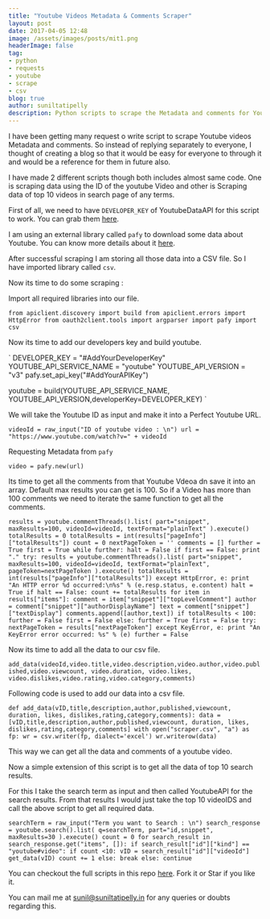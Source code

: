 ```yaml
---
title: "Youtube Videos Metadata & Comments Scraper"
layout: post
date: 2017-04-05 12:48
image: /assets/images/posts/mit1.png
headerImage: false
tag:
- python
- requests
- youtube
- scrape
- csv
blog: true
author: suniltatipelly
description: Python scripts to scrape the Metadata and comments for Youtube Videos.
---
```


I have been getting many request o write script to scrape Youtube videos Metadata and comments. So instead of replying separately to everyone, I thought of creating a blog so that it would be easy for everyone to through it and would be a reference for them in future also.

I have made 2 different scripts though both includes almost same code. One is scraping data using the ID of the youtube Video and other is Scraping data of top 10 videos in search page of any terms.

First of all, we need to have `DEVELOPER_KEY` of YoutubeDataAPI for this script to work. You can grab them <a href="https://console.developers.google.com" target="_blank">here</a>.

I am using an external library called `pafy` to download some data about Youtube. You can know more details about it <a href="https://pythonhosted.org/Pafy/" target="_blank">here</a>.

After successful scraping I am storing all those data into a CSV file. So I have imported  library called `csv`.

Now its time to do some scraping :

Import all required libraries into our file.

`
from apiclient.discovery import build
from apiclient.errors import HttpError
from oauth2client.tools import argparser
import pafy
import csv
`

Now its time to add our developers key and build youtube.

`
DEVELOPER_KEY = "#AddYourDeveloperKey"
YOUTUBE_API_SERVICE_NAME = "youtube"
YOUTUBE_API_VERSION = "v3"
pafy.set_api_key("#AddYourAPIKey")

youtube = build(YOUTUBE_API_SERVICE_NAME, YOUTUBE_API_VERSION,developerKey=DEVELOPER_KEY)
`

We will take the Youtube ID as input and make it into a Perfect Youtube URL.

`
videoId = raw_input("ID of youtube video : \n")
url = "https://www.youtube.com/watch?v=" + videoId
`

Requesting Metadata from `pafy`

`
video = pafy.new(url)
`

Its time to get all the comments from that Youtube Vdeoa dn save it into an array. Default max results you can get is 100. So if a Video has more than 100 comments we need to iterate the same function to get all the comments.

`
results = youtube.commentThreads().list(
		    part="snippet",
		    maxResults=100,
		    videoId=videoId,
		    textFormat="plainText"
		  ).execute()
totalResults = 0
totalResults = int(results["pageInfo"]["totalResults"])
count = 0
nextPageToken = ''
comments = []
further = True
first = True
while further:
	halt = False
	if first == False:
		print "."
		try:
	  		results = youtube.commentThreads().list(
	  		  part="snippet",
	  		  maxResults=100,
	  		  videoId=videoId,
	  		  textFormat="plainText",
	  		  pageToken=nextPageToken
	  		).execute()
	  		totalResults = int(results["pageInfo"]["totalResults"])
	  	except HttpError, e:
			print "An HTTP error %d occurred:\n%s" % (e.resp.status, e.content)
			halt = True
	if halt == False:
	  	count += totalResults
	  	for item in results["items"]:
		  	comment = item["snippet"]["topLevelComment"]
		  	author = comment["snippet"]["authorDisplayName"]
		  	text = comment["snippet"]["textDisplay"]
		  	comments.append([author,text])
		if totalResults < 100:
			further = False
			first = False
		else:
			further = True
			first = False
			try:
				nextPageToken = results["nextPageToken"]
			except KeyError, e:
				print "An KeyError error occurred: %s" % (e)
				further = False
`

Now its time to add all the data  to our csv file.

`
add_data(videoId,video.title,video.description,video.author,video.published,video.viewcount, video.duration, video.likes, video.dislikes,video.rating,video.category,comments)
`

Following code is used to add our data into a csv file.

`
def add_data(vID,title,description,author,published,viewcount, duration, likes, dislikes,rating,category,comments):
	data = [vID,title,description,author,published,viewcount, duration, likes, dislikes,rating,category,comments]
	with open("scraper.csv", "a") as fp:
	    wr = csv.writer(fp, dialect='excel')
	    wr.writerow(data)
`

This way we can get all the data and comments of a youtube video.

Now a simple extension of this script is to get all the data of top 10 search results.

For this I take the search term as input and then called YoutubeAPI for the search results. From that results I would just take the top 10 videoIDS and call the above script to get all required data.

`
searchTerm = raw_input("Term you want to Search : \n")
search_response = youtube.search().list(
      q=searchTerm,
      part="id,snippet",
      maxResults=30
    ).execute()
count = 0
for search_result in search_response.get("items", []):
    if search_result["id"]["kind"] == "youtube#video":
      	if count <10:
	        vID = search_result["id"]["videoId"]
	        get_data(vID)
	        count += 1
	    else:
	    	break
    else:
    	continue
`


You can checkout the full scripts in this repo [here](https://github.com/Sunil02324/Youtube-Meta-Data-Comments-Scraper). Fork it or Star if you like it. 

You can mail me at <a href="mailto:sunil@suniltatipelly.in">sunil@suniltatipelly.in</a> for any queries or doubts regarding this.
